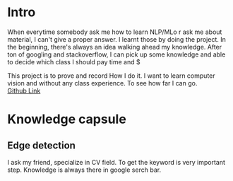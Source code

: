 # Intro
When everytime somebody ask me how to learn NLP/MLo r ask me about material, I can't give a proper answer. I learnt those by doing the project. In the beginning, there's always an idea walking ahead my knowledge. After ton of googling and stackoverflow, I can pick up some knowledge and able to decide which class I should pay time and $

This project is to prove and record How I do it. I want to learn computer vision and without any class experience. To see how far I can go.  
[Github Link](https://github.com/ChesterHsieh/pySteak)

# Knowledge capsule 
## Edge detection
I ask my friend, specialize in CV field. To get the keyword is very important step. Knowledge is always there in google serch bar. 

<!--stackedit_data:
eyJoaXN0b3J5IjpbNTE0ODAzMzM3XX0=
-->
